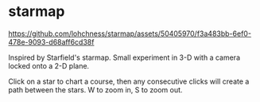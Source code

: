 # starmap



https://github.com/lohchness/starmap/assets/50405970/f3a483bb-6ef0-478e-9093-d68aff6cd38f



Inspired by Starfield's starmap. Small experiment in 3-D with a camera locked onto a 2-D plane.

Click on a star to chart a course, then any consecutive clicks will create a path between the stars. W to zoom in, S to zoom out.
